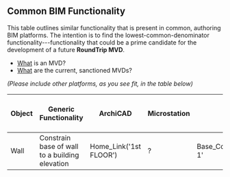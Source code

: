 ## Common BIM Functionality


This table outlines similar functionality that is present in common, authoring BIM platforms.  The intention is to find the lowest-common-denominator functionality---functionality that could be a prime candidate for the development of a future **RoundTrip MVD**.

* [What](http://www.buildingsmart-tech.org/specifications/mvd-overview) is an MVD?
* [What](http://www.buildingsmart-tech.org/specifications/ifc-view-definition) are the current, sanctioned MVDs?

*(Please include other platforms, as you see fit, in the table below)*

|Object|Generic Functionality|ArchiCAD|Microstation|Revit|Vectorworks|Candidate for Round-tripping?|
| --- | --- | --- | --- | --- | --- | --- |
|Wall|Constrain base of wall to a building elevation|Home_Link('1st FLOOR')|?|Base_Constraint('Level 1'|Bot_Bound('Design Layer-1')|high|
